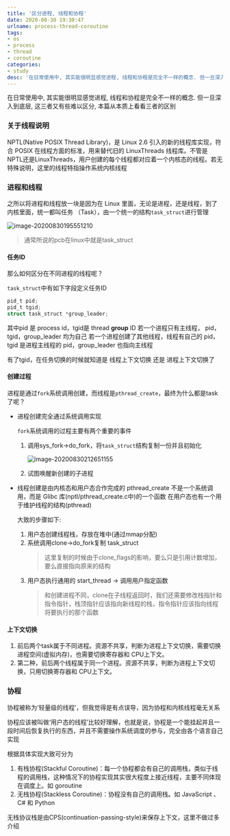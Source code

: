 ```yaml
---
title: '区分进程, 线程和协程'
date: 2020-08-30 19:30:47
urlname: process-thread-coroutine
tags:
- os
- process
- thread
- coroutine
categories:
- study
desc: '在日常使用中, 其实能很明显感觉进程, 线程和协程是完全不一样的概念. 但一旦深入到底层, 这三者又有些难以区分, 本篇从本质上看看三者的区别'
---
```


在日常使用中, 其实能很明显感觉进程, 线程和协程是完全不一样的概念. 但一旦深入到底层, 这三者又有些难以区分, 本篇从本质上看看三者的区别

<!--more-->

### 关于线程说明

NPTL(Native POSIX Thread Library)，是 Linux 2.6 引入的新的线程库实现，符合 POSIX 在线程方面的标准，用来替代旧的 LinuxThreads 线程库。不管是NPTL还是LinuxThreads，用户创建的每个线程都对应着一个内核态的线程。若无特殊说明，这里的线程特指操作系统内核线程

### 进程和线程

之所以将进程和线程放一块是因为在 Linux 里面，无论是进程，还是线程，到了内核里面，统一都叫任务
（Task），由一个统一的结构`task_struct`进行管理

![image-20200830195551210](https://pic.rmb.bdstatic.com/bjh/43699624f35d6daf890e3a68b948e518.png@s_0,w_2000)

> 通常所说的pcb在linux中就是task_struct

#### 任务ID

那么如何区分在不同进程的线程呢？

`task_struct`中有如下字段定义任务ID

``` c
pid_t pid;
pid_t tgid;
struct task_struct *group_leader;
```

其中pid 是 process id，tgid是 thread **group** ID
若一个进程只有主线程， pid，tgid，group_leader 均为自己
若一个进程创建了其他线程，线程有自己的 pid，tgid 是进程主线程的 pid，group_leader 也指向主线程

有了tgid，在任务切换的时候就知道是 线程上下文切换 还是 进程上下文切换了

#### 创建过程

进程是通过`fork`系统调用创建，而线程是`pthread_create`，最终为什么都是task了呢？

- 进程创建完全通过系统调用实现

    `fork`系统调用的过程主要有两个重要的事件

    1. 调用sys_fork->do_fork，将`task_struct`结构复制一份并且初始化

       ![image-20200830212651155](https://pic.rmb.bdstatic.com/bjh/3dd3bb8b3bb198ae94ef4f9089821786.png)

    2. 试图唤醒新创建的子进程

- 线程创建是由内核态和用户态合作完成的
    pthread_create 不是一个系统调用，而是 Glibc 库(nptl/pthread_create.c中)的一个函数
    在用户态也有一个用于维护线程的结构(pthread)

    大致的步骤如下:

    1. 用户态创建线程栈，存放在堆中(通过mmap分配)
    2. 系统调用clone->do_fork复制 task_struct
        > 这里复制的时候由于clone_flags的影响，要么只是引用计数增加，要么直接指向原来的结构
    3. 用户态执行通用的 start_thread -> 调用用户指定函数
        > 和创建进程不同，clone在子线程返回时，我们还需要修改栈指针和指令指针，栈顶指针应该指向新线程的栈，指令指针应该指向线程将要执行的那个函数

#### 上下文切换

1. 前后两个task属于不同进程。资源不共享，判断为进程上下文切换，需要切换进程空间(虚拟内存)，也需要切换寄存器和 CPU上下文。
2. 第二种，前后两个线程属于同一个进程。资源不共享，判断为进程上下文切换，只用切换寄存器和 CPU上下文。

### 协程

协程被称为‘轻量级的线程’，但我觉得是有点误导，因为协程和内核线程毫无关系

协程应该被叫做‘用户态的线程’比较好理解，也就是说，协程是一个能挂起并且一段时间后恢复执行的东西，并且不需要操作系统调度的参与，完全由各个语言自己实现

根据具体实现大致可分为

1. 有栈协程(Stackful Coroutine)：每一个协程都会有自己的调用栈，类似于线程的调用栈，这种情况下的协程实现其实很大程度上接近线程，主要不同体现在调度上。如 goroutine
2. 无栈协程(Stackless Coroutine)：协程没有自己的调用栈。如 JavaScript 、 C# 和 Python

无栈协议栈是由CPS(continuation-passing-style)来保存上下文，这里不做过多介绍
